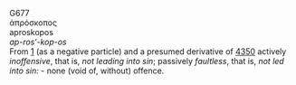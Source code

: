 <body>
  <p>G677<br>  ἀπρόσκοπος  <br> aproskopos  <br><i>ap-ros‘-kop-os </i><br>From <a href="g0001.htm">1</a> (as a negative particle) and a presumed derivative of <a href="g4350.htm">4350</a>  actively <i>inoffensive</i>, that is, <i>not</i> <i>leading</i> <i>into</i> <i>sin</i>; passively <i>faultless</i>, that is, <i>not</i> <i>led</i> <i>into</i> <i>sin:</i> - none (void of, without) offence.<br></p>
 </body>
